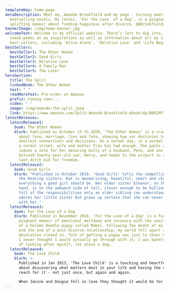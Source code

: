 ```yaml
---
templateKey: home-page
metaDescription: Meet me, Amanda Brookfield and my page - turning emotional
  bestselling novels. My latest, ‘For the Love  of a Dog’, is a poignant,
  uplifting memoir about finding happiness after divorce. @ABrookfield1
bannerImage: /img/home-banner.jpg
welcomeText: Welcome to my official website. There’s lots to dip into, with
  sneak-peeks at my inspirations as well as information about all my sixteen
  best-sellers, including 'Alice Alone', 'Relative Love' and 'Life Begins'.
bestSellers:
  bestSeller1: The Other Woman
  bestSeller2: Good Girls
  bestSeller3: Relative Love
  bestSeller4: A Family Man
  bestSeller5: The Lover
heroSection:
  title: The Split
  linkedBook: The Other Woman
  text: " "
  readMoreText: Pre-order on Amazon
  prefix: Coming soon...
  video: " "
  image: /img/amanda-the-split.jpeg
  link: https://www.amazon.com/Split-Amanda-Brookfield-ebook/dp/B09ZXP7WGR
latestReleases:
  latestRelease1:
    book: The Other Woman
    blurb: Published on October 13 th 2020, ‘The Other Woman’ is a crackling story
      about love, marriage, lies and fate, showing how our destinies turn on the
      smallest connections and decisions. On a normal day, in a normal house, on
      a normal street, wife and mother Fran has had enough. She packs a case,
      leaves a note for her menacing bully of a husband, Pete, and one for her
      beloved twenty-year-old son, Harry, and heads to the airport in a
      last-ditch bid for freedom.
  latestRelease2:
    book: Good Girls
    blurb: "Published in October 2019, 'Good Girls' tells the compelling story of
      the Keating sisters: Kat is mesmerising, beautiful, smart and charming -
      everything a good girl should be. Her elder sister Eleanor, on the other
      hand, is on the awkward side of tall, clever enough to be bullied, and
      full of the responsibilities only an older sibling can understand. She
      adores her little sister but grows up certain that she can never compete
      with her."
  latestRelease3:
    book: For the Love of a Dog
    blurb: Published in November 2018, 'For the Love of a Dog' is a funny and
      poignant memoir of emotional meltdown and recovery with the unwitting aid
      of a Golden Doodle puppy called Mabel. Following the death of my mother
      and the end of a post-divorce relationship, my world fell apart and
      desolation closed in. Talk of getting a puppy was just to cheer myself up.
      I never thought I would actually go through with it; I was barely capable
      of looking after myself, let alone a dog…
  latestRelease4:
    book: The Love Child
    blurb: >-
      Published in Jan 2013, 'The Love Child' is a touching and heartfelt story
      about discovering what matters most in your life and having the courage to
      reach for it - not just once, but again and again.

      When Janine and Dougie fell in love they thought it would be for ever. Fifteen years later their relationship is well and truly over, their daughter Stevie their one remaining connection...
---
```

